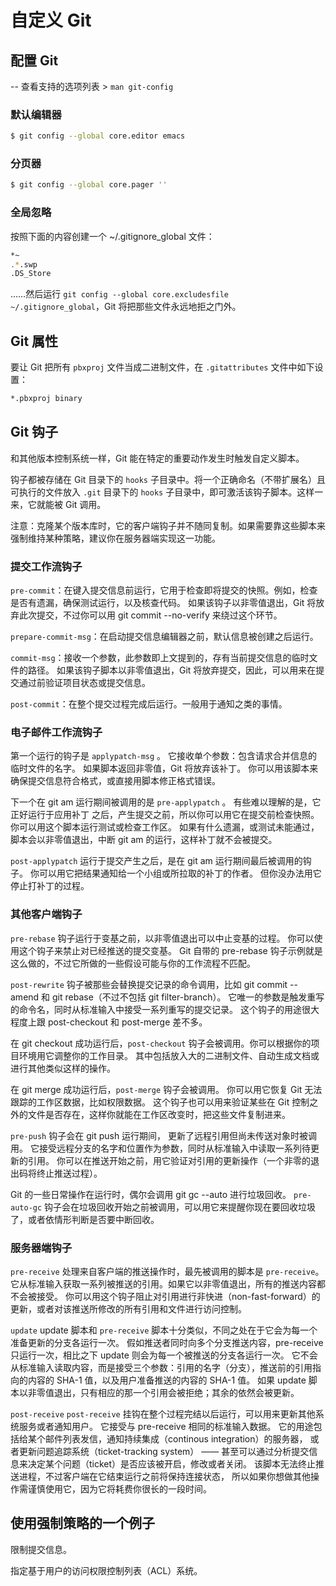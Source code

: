# 自定义 Git

## 配置 Git

-- 查看支持的选项列表 > `man git-config`

### 默认编辑器

```bash
$ git config --global core.editor emacs
```

### 分页器

```bash
$ git config --global core.pager ''
```

### 全局忽略

按照下面的内容创建一个 ~/.gitignore_global 文件：

```bash
*~
.*.swp
.DS_Store
```

……然后运行 `git config --global core.excludesfile ~/.gitignore_global`，Git 将把那些文件永远地拒之门外。

## Git 属性

要让 Git 把所有 `pbxproj` 文件当成二进制文件，在 `.gitattributes` 文件中如下设置：

```bash
*.pbxproj binary
```

## Git 钩子

和其他版本控制系统一样，Git 能在特定的重要动作发生时触发自定义脚本。

钩子都被存储在 Git 目录下的 `hooks` 子目录中。将一个正确命名（不带扩展名）且可执行的文件放入 `.git` 目录下的 `hooks` 子目录中，即可激活该钩子脚本。这样一来，它就能被 Git 调用。

注意：克隆某个版本库时，它的客户端钩子并不随同复制。如果需要靠这些脚本来强制维持某种策略，建议你在服务器端实现这一功能。

### 提交工作流钩子

`pre-commit`：在键入提交信息前运行，它用于检查即将提交的快照。例如，检查是否有遗漏，确保测试运行，以及核查代码。 如果该钩子以非零值退出，Git 将放弃此次提交，不过你可以用 git commit --no-verify 来绕过这个环节。

`prepare-commit-msg`：在启动提交信息编辑器之前，默认信息被创建之后运行。

`commit-msg`：接收一个参数，此参数即上文提到的，存有当前提交信息的临时文件的路径。 如果该钩子脚本以非零值退出，Git 将放弃提交，因此，可以用来在提交通过前验证项目状态或提交信息。

`post-commit`：在整个提交过程完成后运行。一般用于通知之类的事情。

### 电子邮件工作流钩子

第一个运行的钩子是 `applypatch-msg` 。 它接收单个参数：包含请求合并信息的临时文件的名字。 如果脚本返回非零值，Git 将放弃该补丁。 你可以用该脚本来确保提交信息符合格式，或直接用脚本修正格式错误。

下一个在 git am 运行期间被调用的是 `pre-applypatch` 。 有些难以理解的是，它正好运行于应用补丁 之后，产生提交之前，所以你可以用它在提交前检查快照。 你可以用这个脚本运行测试或检查工作区。 如果有什么遗漏，或测试未能通过，脚本会以非零值退出，中断 git am 的运行，这样补丁就不会被提交。

`post-applypatch` 运行于提交产生之后，是在 git am 运行期间最后被调用的钩子。 你可以用它把结果通知给一个小组或所拉取的补丁的作者。 但你没办法用它停止打补丁的过程。

### 其他客户端钩子

`pre-rebase` 钩子运行于变基之前，以非零值退出可以中止变基的过程。 你可以使用这个钩子来禁止对已经推送的提交变基。 Git 自带的 pre-rebase 钩子示例就是这么做的，不过它所做的一些假设可能与你的工作流程不匹配。

`post-rewrite` 钩子被那些会替换提交记录的命令调用，比如 git commit --amend 和 git rebase（不过不包括 git filter-branch）。 它唯一的参数是触发重写的命令名，同时从标准输入中接受一系列重写的提交记录。 这个钩子的用途很大程度上跟 post-checkout 和 post-merge 差不多。

在 git checkout 成功运行后，`post-checkout` 钩子会被调用。你可以根据你的项目环境用它调整你的工作目录。 其中包括放入大的二进制文件、自动生成文档或进行其他类似这样的操作。

在 git merge 成功运行后，`post-merge` 钩子会被调用。 你可以用它恢复 Git 无法跟踪的工作区数据，比如权限数据。 这个钩子也可以用来验证某些在 Git 控制之外的文件是否存在，这样你就能在工作区改变时，把这些文件复制进来。

`pre-push` 钩子会在 git push 运行期间， 更新了远程引用但尚未传送对象时被调用。 它接受远程分支的名字和位置作为参数，同时从标准输入中读取一系列待更新的引用。 你可以在推送开始之前，用它验证对引用的更新操作（一个非零的退出码将终止推送过程）。

Git 的一些日常操作在运行时，偶尔会调用 git gc --auto 进行垃圾回收。 `pre-auto-gc` 钩子会在垃圾回收开始之前被调用，可以用它来提醒你现在要回收垃圾了，或者依情形判断是否要中断回收。

### 服务器端钩子

`pre-receive`
处理来自客户端的推送操作时，最先被调用的脚本是 `pre-receive`。 它从标准输入获取一系列被推送的引用。如果它以非零值退出，所有的推送内容都不会被接受。 你可以用这个钩子阻止对引用进行非快进（non-fast-forward）的更新，或者对该推送所修改的所有引用和文件进行访问控制。

`update`
update 脚本和 `pre-receive` 脚本十分类似，不同之处在于它会为每一个准备更新的分支各运行一次。 假如推送者同时向多个分支推送内容，pre-receive 只运行一次，相比之下 update 则会为每一个被推送的分支各运行一次。 它不会从标准输入读取内容，而是接受三个参数：引用的名字（分支），推送前的引用指向的内容的 SHA-1 值，以及用户准备推送的内容的 SHA-1 值。 如果 update 脚本以非零值退出，只有相应的那一个引用会被拒绝；其余的依然会被更新。

`post-receive`
`post-receive` 挂钩在整个过程完结以后运行，可以用来更新其他系统服务或者通知用户。 它接受与 pre-receive 相同的标准输入数据。 它的用途包括给某个邮件列表发信，通知持续集成（continous integration）的服务器， 或者更新问题追踪系统（ticket-tracking system） —— 甚至可以通过分析提交信息来决定某个问题（ticket）是否应该被开启，修改或者关闭。 该脚本无法终止推送进程，不过客户端在它结束运行之前将保持连接状态， 所以如果你想做其他操作需谨慎使用它，因为它将耗费你很长的一段时间。


## 使用强制策略的一个例子

限制提交信息。

指定基于用户的访问权限控制列表（ACL）系统。

